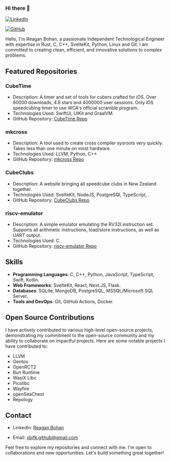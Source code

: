 ### Hi there 👋
[![LinkedIn](https://img.shields.io/badge/LinkedIn-Reagan_Bohan-blue)](https://www.linkedin.com/in/reagan-bohan-69b902264)
<!-- [![Portfolio](https://img.shields.io/badge/Portfolio-YourWebsite-green)](https://www.yourwebsite.com) -->
[![GitHub](https://img.shields.io/github/followers/xbjfk?label=Follow&style=social)](https://github.com/xbjfk)

Hello, I'm Reagan Bohan, a passionate Independent Technological Engineer with expertise in Rust, C, C++, SvelteKit, Python, Linux and Git. I am committed to creating clean, efficient, and innovative solutions to complex problems.

## Featured Repositories
### CubeTime
- Description: A timer and set of tools for cubers crafted for iOS. Over 60000 downloads, 4.8 stars and 4000000 user sessions. Only iOS speedcubing timer to use WCA's official scramble program.
- Technologies Used: SwiftUI, UIKit and GraalVM.
- GitHub Repository: [CubeTime Repo](https://github.com/CubeStuffs/CubeTime)

### mkcross
- Description: A tool used to create cross compiler sysroots very quickly. Takes less than one minute on most hardware.
- Technologies Used: LLVM, Python, C++
- GitHub Repository: [mkcross Repo](https://github.com/xbjfk/mkcross)

### CubeClubs
- Description: A website bringing all speedcube clubs in New Zealand together.
- Technologies Used: SvelteKit, NodeJS, PostgreSQl, TypeScript, .
- GitHub Repository: [CubeClubs Repo](https://github.com/CubeClubsNZ/app)

### riscv-emulator 
- Description: A simple emulator emulating the RV32I instruction set. Supports all arithmetic instructions, load/store instructions, as well as UART output.
- Technologies Used: C.
- GitHub Repository: [riscv-emulator Repo](https://github.com/xbjfk/riscv-emulator)

## Skills
- **Programming Languages**: C, C++, Python, JavaScript, TypeScript, Swift, Kotlin.
- **Web Frameworks**: SvelteKit, React, Next.JS, Flask.
- **Databases**: SQLite, MongoDB, PostgreSQL, MSSQL/Microsoft SQL Server.
- **Tools and DevOps**: Git, GitHub Actions, Docker.

## Open Source Contributions

I have actively contributed to various high-level open-source projects, demonstrating my commitment to the open-source community and my ability to collaborate on impactful projects. Here are some notable projects I have contributed to:
 - LLVM
 - Gentoo
 - OpenRCT2
 - Bun Runtime
 - WasiX Libc
 - Picolibc
 - Wayfire
 - openSeaChest
 - Repology

## Contact
- LinkedIn: [Reagan Bohan](https://www.linkedin.com/in/reagan-bohan-69b902264)
<!-- - Portfolio: [Your Website](https://www.yourwebsite.com) -->
- Email: [xbjfk.github@gmail.com](mailto:xbjfk.github@gmail.com)

Feel free to explore my repositories and connect with me. I'm open to collaborations and new opportunities. Let's build something great together!
<!--
![Contribution graph 3d](profile-3d-contrib/profile-night-rainbow.svg)
-->
